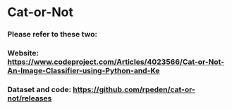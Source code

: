 # Cat-or-Not
### Please refer to these two: 
### Website: https://www.codeproject.com/Articles/4023566/Cat-or-Not-An-Image-Classifier-using-Python-and-Ke 
### Dataset and code: https://github.com/rpeden/cat-or-not/releases
